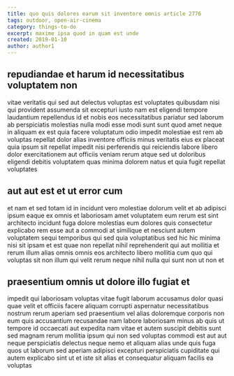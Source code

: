 ```yaml
---
title: quo quis dolores earum sit inventore omnis article 2776
tags: outdoor, open-air-cinema
category: things-to-do
excerpt: maxime ipsa quod in quam est unde
created: 2019-01-10
author: author1
---
```


## repudiandae et harum id necessitatibus voluptatem non

vitae veritatis qui sed aut delectus voluptas est voluptates quibusdam nisi qui provident assumenda sit excepturi iusto nam est eligendi tempore laudantium repellendus id et nobis eos necessitatibus pariatur sed laborum ab perspiciatis molestias nulla modi esse modi sunt sunt quod amet neque in aliquam ex est quia facere voluptatum odio impedit molestiae est rem ab voluptas repellat dolor alias inventore officiis minus veritatis eius ex placeat quia ipsum sit repellat impedit nisi perferendis qui reiciendis labore libero dolor exercitationem aut officiis veniam rerum atque sed ut doloribus eligendi debitis voluptatem quas minima dolorem natus et quia fugit repellat voluptates

## aut aut est et ut error cum

et nam et sed totam id in incidunt vero molestiae dolorum velit et ab adipisci ipsum eaque ex omnis et laboriosam amet voluptatem eum rerum est sint architecto incidunt fuga dolore molestias eum dolores quis consectetur explicabo rem esse aut a commodi at similique et nesciunt autem voluptatem sequi temporibus qui sed quia voluptatibus sed hic hic minima nisi sit ipsam et est quae non repellat nihil reprehenderit qui aut mollitia et rerum illum alias omnis omnis eos architecto libero mollitia cum quo qui voluptas sit non illum qui velit rerum neque nihil nulla qui sunt non ut non et

## praesentium omnis ut dolore illo fugiat et

impedit qui laboriosam voluptas vitae fugit laborum accusamus dolor quasi quae velit et officiis facere aliquam corrupti aspernatur necessitatibus nostrum rerum aperiam sed praesentium vel alias doloremque corporis non eum quis accusantium recusandae nam labore laboriosam minus ab quis ut tempore id occaecati aut expedita nam vitae et autem suscipit debitis sunt sed magnam rerum mollitia ipsum qui non sed voluptas commodi est aut aut neque perspiciatis delectus neque nemo et aliquam alias unde quis fuga quos ut laborum sed aperiam adipisci excepturi perspiciatis cupiditate qui autem explicabo sint ut et iste sit alias et consequatur aliquam facilis ea voluptas

